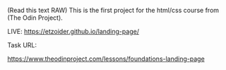 

(Read this text RAW)
This is the first project for the html/css course from (The Odin Project).

LIVE: 
https://etzoider.github.io/landing-page/



Task URL:

https://www.theodinproject.com/lessons/foundations-landing-page


